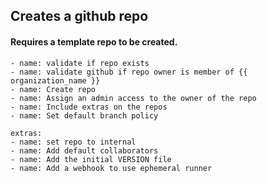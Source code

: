 ## Creates a github repo
#### Requires a template repo to be created.

```
- name: validate if repo exists
- name: validate github if repo owner is member of {{ organization_name }}
- name: Create repo
- name: Assign an admin access to the owner of the repo
- name: Include extras on the repos
- name: Set default branch policy
```
```
extras:
- name: set repo to internal
- name: Add default collaborators
- name: Add the initial VERSION file
- name: Add a webhook to use ephemeral runner
```
